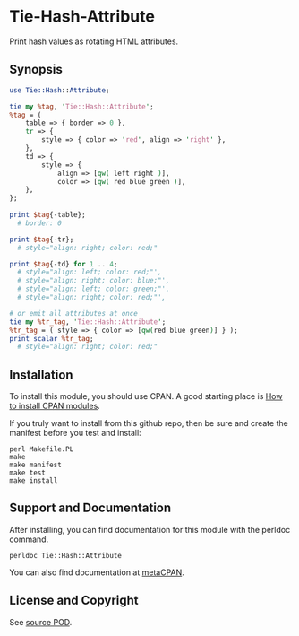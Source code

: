 Tie-Hash-Attribute
==================
Print hash values as rotating HTML attributes.

Synopsis
--------
```perl
use Tie::Hash::Attribute;

tie my %tag, 'Tie::Hash::Attribute';
%tag = (
    table => { border => 0 },
    tr => {
        style => { color => 'red', align => 'right' },
    },
    td => {
        style => {
            align => [qw( left right )],
            color => [qw( red blue green )],
    },
};
 
print $tag{-table};
  # border: 0

print $tag{-tr};
  # style="align: right; color: red;"

print $tag{-td} for 1 .. 4;
  # style="align: left; color: red;"',
  # style="align: right; color: blue;"',
  # style="align: left; color: green;"',
  # style="align: right; color: red;"',

# or emit all attributes at once
tie my %tr_tag, 'Tie::Hash::Attribute';
%tr_tag = ( style => { color => [qw(red blue green)] } );
print scalar %tr_tag;
  # style="align: right; color: red;"
```

Installation
------------
To install this module, you should use CPAN. A good starting
place is [How to install CPAN modules](http://www.cpan.org/modules/INSTALL.html).

If you truly want to install from this github repo, then
be sure and create the manifest before you test and install:
```
perl Makefile.PL
make
make manifest
make test
make install
```

Support and Documentation
-------------------------
After installing, you can find documentation for this module with the
perldoc command.
```
perldoc Tie::Hash::Attribute
```
You can also find documentation at [metaCPAN](https://metacpan.org/pod/Tie::Hash::Attribute).

License and Copyright
---------------------
See [source POD](/lib/Tie/Hash/Attribute.pm).
